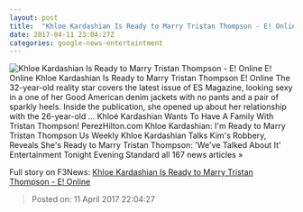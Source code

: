 ```yaml
---
layout: post
title:  "Khloe Kardashian Is Ready to Marry Tristan Thompson - E! Online"
date: 2017-04-11 23:04:27Z
categories: google-news-entertaintment
---
```


![Khloe Kardashian Is Ready to Marry Tristan Thompson - E! Online](http://akns-images.eonline.com/eol_images/Entire_Site/2017311/rs_600x600-170411083622-600.Khloe-Kardashian-ES-Magazine-Kf.41117.jpg?downsize=450:*&crop=450:350;left,top)
E! Online Khloe Kardashian Is Ready to Marry Tristan Thompson E! Online The 32-year-old reality star covers the latest issue of ES Magazine, looking sexy in a one of her Good American denim jackets with no pants and a pair of sparkly heels. Inside the publication, she opened up about her relationship with the 26-year-old ... Khloé Kardashian Wants To Have A Family With Tristan Thompson! PerezHilton.com Khloe Kardashian: I'm Ready to Marry Tristan Thompson Us Weekly Khloe Kardashian Talks Kim's Robbery, Reveals She's Ready to Marry Tristan Thompson: 'We've Talked About It' Entertainment Tonight Evening Standard all 167 news articles »


Full story on F3News: [Khloe Kardashian Is Ready to Marry Tristan Thompson - E! Online](http://www.f3nws.com/n/dsuPcC)

> Posted on: 11 April 2017 22:04:27
